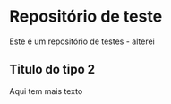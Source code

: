 # Repositório de teste
Este é um repositório de testes - alterei
## Titulo do tipo 2
Aqui tem mais texto
